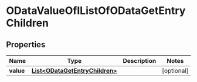# ODataValueOfIListOfODataGetEntryChildren

## Properties
Name | Type | Description | Notes
------------ | ------------- | ------------- | -------------
**value** | [**List&lt;ODataGetEntryChildren&gt;**](ODataGetEntryChildren.md) |  |  [optional]
